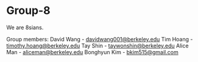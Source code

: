 Group-8
=======

We are 8sians. 

Group members:
David Wang - davidwang001@berkeley.edu
Tim Hoang - timothy.hoang@berkeley.edu
Tay Shin - taywonshin@berkeley.edu
Alice Man - aliceman@berkeley.edu
Bonghyun Kim - bkim515@gmail.com
